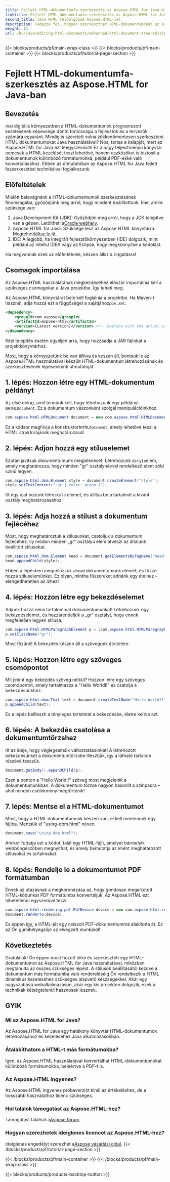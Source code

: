 ```yaml
---
title: Fejlett HTML-dokumentumfa-szerkesztés az Aspose.HTML for Java-ban
linktitle: Fejlett HTML-dokumentumfa-szerkesztés az Aspose.HTML for Java-ban
second_title: Java HTML feldolgozás Aspose.HTML-lel
description: Fedezze fel, hogyan szerkeszthet HTML-dokumentumokat az Aspose.HTML for Java használatával ezzel a lépésenkénti útmutatóval, beleértve a stílusok, bekezdések létrehozását és a PDF-be konvertálást.
weight: 11
url: /hu/java/editing-html-documents/advanced-html-document-tree-editing/
---
```


{{< blocks/products/pf/main-wrap-class >}}
{{< blocks/products/pf/main-container >}}
{{< blocks/products/pf/tutorial-page-section >}}

# Fejlett HTML-dokumentumfa-szerkesztés az Aspose.HTML for Java-ban

## Bevezetés

mai digitális környezetben a HTML-dokumentumok programozott kezelésének képessége döntő fontosságú a fejlesztők és a tervezők számára egyaránt. Mindig is szeretett volna zökkenőmentesen szerkeszteni HTML dokumentumokat Java használatával? Nos, tartsa a kalapját, mert az Aspose.HTML for Java ezt leegyszerűsíti! Ez a nagy teljesítményű könyvtár nemcsak a HTML kezelését teszi lehetővé, hanem eszközöket is biztosít a dokumentumok különböző formátumokká, például PDF-ekké való konvertálásához. Ebben az útmutatóban az Aspose.HTML for Java fejlett faszerkesztési technikáival foglalkozunk.

## Előfeltételek

Mielőtt belevágnánk a HTML-dokumentumok szerkesztésének finomságába, győződjünk meg arról, hogy mindent beállítottunk. Íme, amire szüksége van:
1.  Java Development Kit (JDK): Győződjön meg arról, hogy a JDK telepítve van a gépen. Letöltheti a[Oracle webhely](https://www.oracle.com/java/technologies/javase-jdk11-downloads.html).
2.  Aspose.HTML for Java: Szüksége lesz az Aspose.HTML könyvtárra. Megteheti[töltse le itt](https://releases.aspose.com/html/java/).
3. IDE: A legjobb, ha integrált fejlesztőkörnyezetben (IDE) dolgozik, mint például az IntelliJ IDEA vagy az Eclipse, hogy megkönnyítse a kódolást.

Ha megvannak ezek az előfeltételek, készen állsz a ringatásra!

## Csomagok importálása
Az Aspose.HTML használatának megkezdéséhez először importálnia kell a szükséges csomagokat a Java projektbe. Így teheti meg.

 Az Aspose.HTML könyvtárat bele kell foglalnia a projektbe. Ha Maven-t használ, adja hozzá ezt a függőséget a sajátjához`pom.xml`:

```xml
<dependency>
    <groupId>com.aspose</groupId>
    <artifactId>aspose-html</artifactId>
    <version>[Latest version]</version> <!-- Replace with the actual version -->
</dependency>
```

Kézi telepítés esetén ügyeljen arra, hogy hozzáadja a JAR fájlokat a projektkönyvtárhoz.

Most, hogy a környezetünk be van állítva és készen áll, bontsuk le az Aspose.HTML használatával készült HTML-dokumentum létrehozásának és szerkesztésének lépésenkénti útmutatóját.

## 1. lépés: Hozzon létre egy HTML-dokumentum példányt

 Az első dolog, amit tennünk kell, hogy létrehozunk egy példányt a`HTMLDocument`. Ez a dokumentum vászonként szolgál manipulációinkhoz.

```java
com.aspose.html.HTMLDocument document = new com.aspose.html.HTMLDocument();
```

 Ez a kódsor meghívja a konstruktort`HTMLDocument`, amely lehetővé teszi a HTML struktúrájának meghatározását.

## 2. lépés: Adjon hozzá egy stíluselemet

 Ezután javítsuk dokumentumunk megjelenését. Létrehozunk a`style`elem, amely meghatározza, hogy minden "gr" osztálynévvel rendelkező elem zöld színű legyen.

```java
com.aspose.html.dom.Element style = document.createElement("style");
style.setTextContent(".gr { color: green }");
```

 Itt egy újat hozunk létre`style` elemet, és állítsa be a tartalmát a kívánt osztály meghatározásához.

## 3. lépés: Adja hozzá a stílust a dokumentum fejlécéhez

Most, hogy meghatároztuk a stílusunkat, csatoljuk a dokumentum fejlécéhez. Ily módon minden „gr” osztályú elem átveszi az általunk beállított stílusokat.

```java
com.aspose.html.dom.Element head = document.getElementsByTagName("head").get_Item(0);
head.appendChild(style);
```

 Ebben a lépésben megcélozzuk a`head` dokumentumunk elemét, és fűzze hozzá stíluselemünket. Ez olyan, mintha fűszereket adnánk egy ételhez – elengedhetetlen az ízhez!

## 4. lépés: Hozzon létre egy bekezdéselemet

Adjunk hozzá némi tartalommal dokumentumunkat! Létrehozunk egy bekezdéselemet, és hozzárendeljük a „gr” osztályt, hogy ennek megfelelően legyen stílusa.

```java
com.aspose.html.HTMLParagraphElement p = (com.aspose.html.HTMLParagraphElement) document.createElement("p");
p.setClassName("gr");
```

Most főzünk! A bekezdés készen áll a szövegünk átvitelére.

## 5. lépés: Hozzon létre egy szöveges csomópontot

Mit jelent egy bekezdés szöveg nélkül? Hozzon létre egy szöveges csomópontot, amely tartalmazza a "Hello World!!" és csatolja a bekezdésünkhöz.

```java
com.aspose.html.dom.Text text = document.createTextNode("Hello World!!");
p.appendChild(text);
```

Ez a lépés beilleszti a tényleges tartalmat a bekezdésbe, életre keltve azt.

## 6. lépés: A bekezdés csatolása a dokumentumtörzshez

Itt az ideje, hogy véglegesítsük változtatásainkat! A létrehozott bekezdésünket a dokumentumtörzsbe illesztjük, így a látható tartalom részévé tesszük.

```java
document.getBody().appendChild(p);
```

Ezen a ponton a "Hello World!!" szöveg most megjelenik a dokumentumunkban. A dokumentum törzse nagyon hasonlít a színpadra – ahol minden cselekmény megtörténik!

## 7. lépés: Mentse el a HTML-dokumentumot

Most, hogy a HTML dokumentumunk készen van, el kell mentenünk egy fájlba. Mentsük el "using-dom.html" néven.

```java
document.save("using-dom.html");
```

Amikor futtatja ezt a kódot, talál egy HTML-fájlt, amelyet bármelyik webböngészőben megnyithat, és amely bemutatja az imént meghatározott stílusokat és tartalmakat.

## 8. lépés: Rendelje le a dokumentumot PDF formátumban

Ennek az utazásnak a megkoronázása az, hogy gondosan megalkotott HTML-kódunkat PDF formátumba konvertáljuk. Az Aspose.HTML ezt hihetetlenül egyszerűvé teszi.

```java
com.aspose.html.rendering.pdf.PdfDevice device = new com.aspose.html.rendering.pdf.PdfDevice("using-dom.pdf");
document.renderTo(device);
```

És éppen így, a HTML-jét egy csiszolt PDF-dokumentummá alakította át. Ez az Ön gumibélyegzője az elvégzett munkáról!

## Következtetés
Gratulálok! Ön éppen most hozott létre és szerkesztett egy HTML-dokumentumot az Aspose.HTML for Java használatával, miközben megtanulta az összes szükséges lépést. A stílusok beállításától kezdve a dokumentum más formátumba való rendereléséig Ön rendelkezik a HTML dinamikus kezeléséhez szükséges alapvető készségekkel. Akár egy nagyszabású webalkalmazáson, akár egy kis projekten dolgozik, ezek a technikák kétségtelenül hasznosak lesznek.


## GYIK

### Mi az Aspose.HTML for Java?
Az Aspose.HTML for Java egy hatékony könyvtár HTML-dokumentumok létrehozásához és kezeléséhez Java alkalmazásokban.
### Átalakíthatom a HTML-t más formátumokba?
Igen, az Aspose.HTML használatával konvertálhat HTML-dokumentumokat különböző formátumokba, beleértve a PDF-t is.
### Az Aspose.HTML ingyenes?
Az Aspose.HTML ingyenes próbaverziót kínál az értékeléshez, de a hosszabb használathoz licenc szükséges.
### Hol találok támogatást az Aspose.HTML-hez?
 Támogatást találhat a[Aspose fórum](https://forum.aspose.com/c/html/29).
### Hogyan szerezhetek ideiglenes licencet az Aspose.HTML-hez?
 Ideiglenes engedélyt szerezhet a[Aspose vásárlási oldal](https://purchase.aspose.com/temporary-license/).
{{< /blocks/products/pf/tutorial-page-section >}}

{{< /blocks/products/pf/main-container >}}
{{< /blocks/products/pf/main-wrap-class >}}

{{< blocks/products/products-backtop-button >}}
